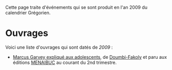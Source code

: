 <!-- TITLE: 2009 -->
<!-- SUBTITLE: Événements s'étant produit en 2009 -->

Cette page traite d'événements qui se sont produit en l'an 2009 du calendrier Grégorien.
# Ouvrages
Voici une liste d'ouvrages qui sont datés de *2009* :
* [Marcus Garvey expliqué aux adolescents](/ouvrage/documentaire/marcus-garvey-explique-aux-adolescents), de [Doumbi-Fakoly](/personnalite/homme/polymathe/afrique/nord-ouest/pays/mali/doumbi-fakoli) et paru aux éditions [MENAIBUC](/organisme/editeur/menaibuc) au courant du 2nd trimestre.